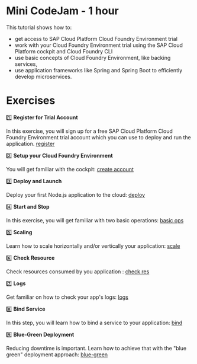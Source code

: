 #  Mini CodeJam - 1 hour

This tutorial shows how to:
* get access to SAP Cloud Platform Cloud Foundry Environment trial
* work with your Cloud Foundry Environment trial using the SAP Cloud Platform cockpit and Cloud Foundry CLI
* use basic concepts of Cloud Foundry Environment, like backing services,
* use application frameworks like Spring and Spring Boot to efficiently develop microservices.

# Exercises

:one: **Register for Trial Account**

In this exercise, you will sign up for a free SAP Cloud Platform Cloud Foundry Environment trial account which you can use to deploy and run the application. [register](../exercise01)

:two: **Setup your Cloud Foundry Environment**

You will get familiar with the cockpit: [create account](../exercise02)

:three: **Deploy and Launch**

Deploy your first Node.js application to the cloud: [deploy](../exercise03)

:four: **Start and Stop**

In this exercise, you will get familiar with two basic operations: [basic ops](../exercise04)

:five: **Scaling**

Learn how to scale horizontally and/or vertically your application: [scale](../exercise05)

:six: **Check Resource**

Check resources consumed by you application : [check res](../exercise06)

:seven: **Logs**

Get familiar on how to check your app's logs: [logs](../exercise07)

:eight: **Bind Service**

In this step, you will learn how to bind a service to your application: [bind](../exercise08)

:nine: **Blue-Green Deployment**

Reducing downtime is important. Learn how to achieve that with the "blue green" deployment approach: [blue-green](../exercise09)
